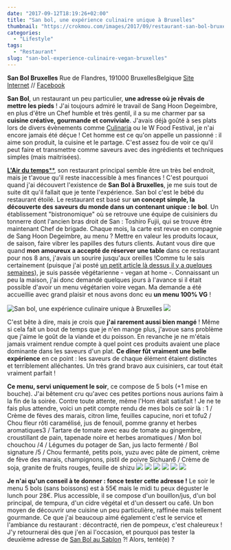 ```yaml
---
date: "2017-09-12T18:19:26+02:00"
title: "San bol, une expérience culinaire unique à Bruxelles"
thumbnail: "https://crokmou.com/images/2017/09/restaurant-san-bol-bruxelles-menu-vegan-belgique-crokmou-blog-belge-cuisine-voyage-17.jpg"
categories:
  - "Lifestyle"
tags:
  - "Restaurant"
slug: "san-bol-experience-culinaire-vegan-bruxelles"
---
```


**San Bol Bruxelles**
Rue de Flandres, 191000 BruxellesBelgique
[Site Internet](http://sanbxl.be/) // [Facebook](https://www.facebook.com/sanrestaurantbol)

**San Bol**, un restaurant un peu particulier, **une adresse où je rêvais de mettre les pieds** ! J'ai toujours admiré le travail de Sang Hoon Degeimbre, en plus d'être un Chef humble et très gentil, il a su me charmer par sa **cuisine créative, gourmande et conviviale**. J'avais déjà goûté à ses plats lors de divers évènements comme [Culinaria](https://www.crokmou.com/?s=culinaria) ou le W Food Festival, je n'ai encore jamais été déçue ! Cet homme est ce qu'on appelle un passionné : il aime son produit, la cuisine et le partage. C'est assez fou de voir ce qu'il peut faire et transmettre comme saveurs avec des ingrédients et techniques simples (mais maitrisées).

[**L'Air du temps****](http://airdutemps.be/), son restaurant principal semble être un très bel endroit, mais je t'avoue qu'il reste inaccessible à mes finances ! C'est pourquoi quand j'ai découvert l'existence de **San Bol à Bruxelles**, je me suis tout de suite dit qu'il fallait que je tente l'expérience. San bol c'est le bébé du restaurant étoilé. Le restaurant est basé sur **un concept simple, la découverte des saveurs du monde dans un contenant unique : le bol**. Un établissement "bistronomique" où se retrouve une équipe de cuisiniers du tonnerre dont l'ancien bras droit de San : Toshiro Fujii, qui se trouve être maintenant Chef de brigade. Chaque mois, la carte est revue en compagnie de Sang Hoon Degeimbre, au menu ? Mettre en valeur les produits locaux, de saison, faire vibrer les papilles des futurs clients.
Autant vous dire que quand **mon amoureux a accepté de réserver une table** dans ce restaurant pour nos 8 ans, j'avais un sourire jusqu'aux oreilles !Comme tu le sais certainement (puisque j'ai posté [un petit article là dessus il y a quelques semaines](http://www.crokmou.com/2017/08/decision-murement-reflechie)), je suis passée végétarienne - vegan at home -. Connaissant un peu la maison, j'ai donc demandé quelques jours à l'avance si il était possible d'avoir un menu végétarien voire vegan. Ma demande a été accueillie avec grand plaisir et nous avons donc eu **un menu 100% VG** !

![San bol, une expérience culinaire unique à Bruxelles](https://crokmou.com/images/2017/09/restaurant-san-bol-bruxelles-menu-vegan-belgique-crokmou-blog-belge-cuisine-voyage-01.jpg) ![](https://crokmou.com/images/2017/09/restaurant-san-bol-bruxelles-menu-vegan-belgique-crokmou-blog-belge-cuisine-voyage-03.jpg)

C'est bête à dire, mais je crois que **j'ai rarement aussi bien mangé** ! Même si cela fait un bout de temps que je n'en mange plus, j'avoue sans problème que j'aime le goût de la viande et du poisson. En revanche je ne m'étais jamais vraiment rendue compte à quel point ces produits avaient une place dominante dans les saveurs d'un plat. **Ce dîner fût vraiment une belle expérience** en ce point : les saveurs de chaque élément étaient distinctes et terriblement alléchantes. Un très grand bravo aux cuisiniers, car tout était vraiment parfait !

**Ce menu, servi uniquement le soir**, ce compose de 5 bols (+1 mise en bouche). J'ai bêtement cru qu'avec ces petites portions nous aurions faim à la fin de la soirée. Contre toute attente, même l'Hom était satisfait ! Je ne te fais plus attendre, voici un petit compte rendu de mes bols ce soir là :
1 / Crème de fèves des marais, citron lime, feuilles capucine, nori et tofu2 / Chou fleur rôti caramélisé, jus de fenouil, pomme granny et herbes aromatiques3 / Tartare de tomate avec eau de tomate au gingembre, croustillant de pain, tapenade noire et herbes aromatiques / Mon bol chouchou /4 / Légumes du potager de San, jus lacto fermenté / Bol signature /5 / Chou fermanté, petits pois, yuzu avec pâte de piment, crème de fève des marais, champignons, pistil de poivre Sichuan6 / Crème de soja, granite de fruits rouges, feuille de shizu
![](https://crokmou.com/images/2017/09/restaurant-san-bol-bruxelles-menu-vegan-belgique-crokmou-blog-belge-cuisine-voyage-05.jpg) ![](https://crokmou.com/images/2017/09/restaurant-san-bol-bruxelles-menu-vegan-belgique-crokmou-blog-belge-cuisine-voyage-07.jpg) ![](https://crokmou.com/images/2017/09/restaurant-san-bol-bruxelles-menu-vegan-belgique-crokmou-blog-belge-cuisine-voyage-09.jpg) ![](https://crokmou.com/images/2017/09/restaurant-san-bol-bruxelles-menu-vegan-belgique-crokmou-blog-belge-cuisine-voyage-11.jpg) ![](https://crokmou.com/images/2017/09/restaurant-san-bol-bruxelles-menu-vegan-belgique-crokmou-blog-belge-cuisine-voyage-13.jpg) ![](https://crokmou.com/images/2017/09/restaurant-san-bol-bruxelles-menu-vegan-belgique-crokmou-blog-belge-cuisine-voyage-15.jpg)

**Je n'ai qu'un conseil à te donner : fonce tester cette adresse !**
Le soir le menu 5 bols (sans boissons) est à 55€ mais le midi tu peux déguster le lunch pour 28€. Plus accessible, il se compose d'un bouillon/jus, d'un bol principal, de tempura, d'un cidre végétal et d'un dessert ou café. Un bon moyen de découvrir une cuisine un peu particulière, raffinée mais tellement gourmande. Ce que j'ai beaucoup aimé également c'est le service et l'ambiance du restaurant : décontracté, rien de pompeux, c'est chaleureux !
J'y retournerai dès que j'en ai l'occasion, et pourquoi pas tester la deuxième adresse de [San Bol au Sablon](http://www.sansablon.be/) ?!
Alors, tenté(e) ?
